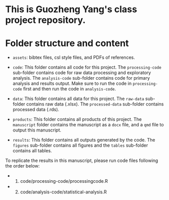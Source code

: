 # This is Guozheng Yang's class project repository.

# Folder structure and content

* `assets`: bibtex files, csl style files, and PDFs of references.

* `code`: This folder contains all code for this project. The `processing-code` sub-folder contains code for raw data processing and exploratory analysis. The `analysis-code` sub-folder contains code for primary analysis and results output.
Make sure to run the code in `processing-code` first and then run the code in `analysis-code`.

* `data`: This folder contains all data for this project. The `raw-data` sub-folder contains raw data (.xlsx). The `processed-data` sub-folder contains processed data (.rds).

* `products`: This folder contains all products of this project. The `manuscript` folder contains the manuscript as a `docx` file, and a `qmd` file to output this manuscript.

* `results`: This folder contains all outputs generated by the code. The `figures` sub-folder contains all figures and the `tables` sub-folder contains all tables.


To replicate the results in this manuscript, please run code files following the order below: 

* 1. code/processing-code/processingcode.R

* 2. code/analysis-code/statistical-analysis.R

